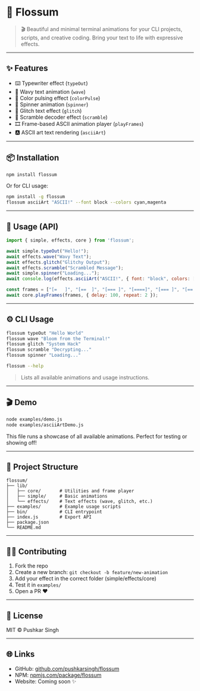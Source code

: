 # 🌸 Flossum

> 🎬 Beautiful and minimal terminal animations for your CLI projects, scripts, and creative coding. Bring your text to life with expressive effects.

---

## ✨ Features

* ⌨️ Typewriter effect (`typeOut`)
* 🌊 Wavy text animation (`wave`)
* 🌈 Color pulsing effect (`colorPulse`)
* 🔁 Spinner animation (`spinner`)
* 🤯 Glitch text effect (`glitch`)
* 🧩 Scramble decoder effect (`scramble`)
* 🎞 Frame-based ASCII animation player (`playFrames`)
* 🅰️ ASCII art text rendering (`asciiArt`)

---

## 📦 Installation

```bash
npm install flossum
```

Or for CLI usage:

```bash
npm install -g flossum
flossum asciiArt "ASCII!" --font block --colors cyan,magenta
```

---

## 🧪 Usage (API)

```js
import { simple, effects, core } from 'flossum';

await simple.typeOut("Hello!");
await effects.wave("Wavy Text");
await effects.glitch("Glitchy Output");
await effects.scramble("Scrambled Message");
await simple.spinner("Loading...");
await console.log(effects.asciiArt("ASCII!", { font: "block", colors: ["cyan", "magenta"] }));

const frames = ["[=   ]", "[==  ]", "[=== ]", "[====]", "[=== ]", "[==  ]", "[=   ]"];
await core.playFrames(frames, { delay: 100, repeat: 2 });
```

---

## ⚙️ CLI Usage

```bash
flossum typeOut "Hello World"
flossum wave "Bloom from the Terminal!"
flossum glitch "System Hack"
flossum scramble "Decrypting..."
flossum spinner "Loading..."
```

```bash
flossum --help
```

> Lists all available animations and usage instructions.

---

## 🎬 Demo

```bash
node examples/demo.js
node examples/asciiArtDemo.js
```

This file runs a showcase of all available animations. Perfect for testing or showing off!

---

## 📁 Project Structure

```
flossum/
├── lib/
│   ├── core/       # Utilities and frame player
│   ├── simple/     # Basic animations
│   └── effects/    # Text effects (wave, glitch, etc.)
├── examples/       # Example usage scripts
├── bin/            # CLI entrypoint
├── index.js        # Export API
├── package.json
└── README.md
```

---

## 🧑‍💻 Contributing

1. Fork the repo
2. Create a new branch: `git checkout -b feature/new-animation`
3. Add your effect in the correct folder (simple/effects/core)
4. Test it in `examples/`
5. Open a PR ❤️

---

## 🧾 License

MIT © Pushkar Singh

---

## 🌐 Links

* GitHub: [github.com/pushkarsingh/flossum](https://github.com/pushkarsingh/flossum)
* NPM: [npmjs.com/package/flossum](https://www.npmjs.com/package/flossum)
* Website: Coming soon ✨
